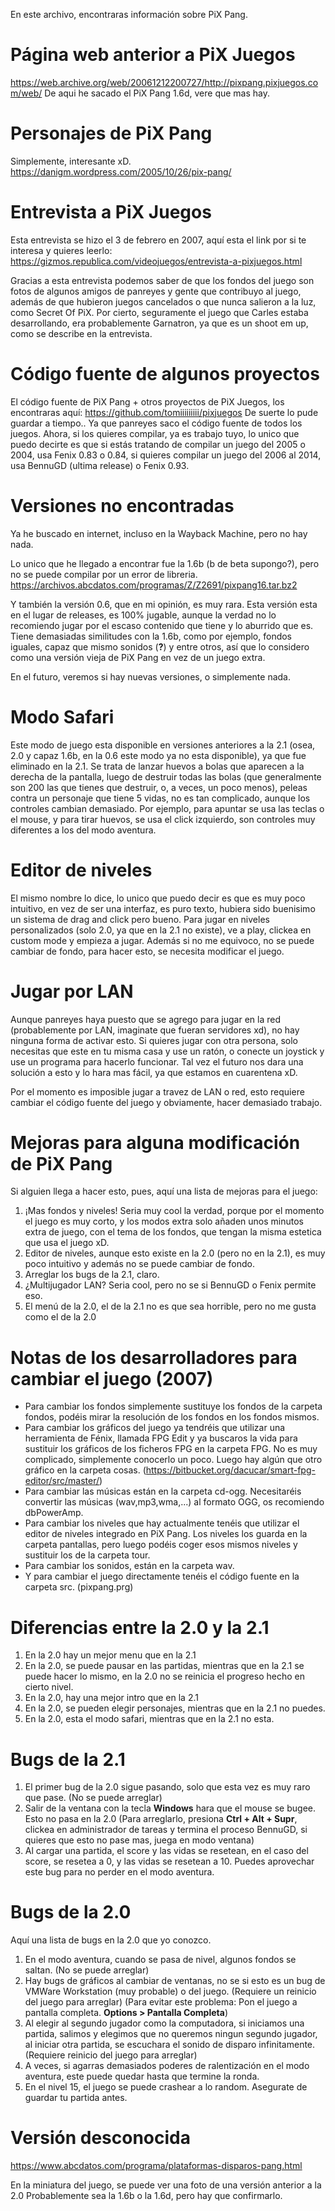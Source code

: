 En este archivo, encontraras información sobre PiX Pang.

# Página web anterior a PiX Juegos
https://web.archive.org/web/20061212200727/http://pixpang.pixjuegos.com/web/
De aqui he sacado el PiX Pang 1.6d, vere que mas hay.

# Personajes de PiX Pang
Simplemente, interesante xD. https://danigm.wordpress.com/2005/10/26/pix-pang/


# Entrevista a PiX Juegos

Esta entrevista se hizo el 3 de febrero en 2007, aquí esta el link por si te interesa y quieres leerlo: https://gizmos.republica.com/videojuegos/entrevista-a-pixjuegos.html

Gracias a esta entrevista podemos saber de que los fondos del juego son fotos de algunos amigos de panreyes y gente que contribuyo al juego, además de que hubieron juegos cancelados o que nunca salieron a la luz, como Secret Of PiX. Por cierto, seguramente el juego que Carles estaba desarrollando, era probablemente Garnatron, ya que es un shoot em up, como se describe en la entrevista.

# Código fuente de algunos proyectos
El código fuente de PiX Pang + otros proyectos de PiX Juegos, los encontraras aquí: https://github.com/tomiiiiiiiii/pixjuegos
De suerte lo pude guardar a tiempo.. Ya que panreyes saco el código fuente de todos los juegos.
Ahora, si los quieres compilar, ya es trabajo tuyo, lo unico que puedo decirte es que si estás tratando de compilar un juego del 2005 o 2004, usa Fenix 0.83 o 0.84, si quieres compilar un juego del 2006 al 2014, usa BennuGD (ultima release) o Fenix 0.93.

# Versiones no encontradas
Ya he buscado en internet, incluso en la Wayback Machine, pero no hay nada. 

Lo unico que he llegado a encontrar fue la 1.6b (b de beta supongo?), pero no se puede compilar por un error de libreria.
https://archivos.abcdatos.com/programas/Z/Z2691/pixpang16.tar.bz2

Y también la versión 0.6, que en mi opinión, es muy rara.
Esta versión esta en el lugar de releases, es 100% jugable, aunque la verdad no lo recomiendo jugar por el escaso contenido que tiene y lo aburrido que es.
Tiene demasiadas similitudes con la 1.6b, como por ejemplo, fondos iguales, capaz que mismo sonidos (**?**) y entre otros, así que lo considero como una versión vieja de PiX Pang en vez de un juego extra.

En el futuro, veremos si hay nuevas versiones, o simplemente nada.

# Modo Safari
Este modo de juego esta disponible en versiones anteriores a la 2.1 (osea, 2.0 y capaz 1.6b, en la 0.6 este modo ya no esta disponible), ya que fue eliminado en la 2.1. Se trata de lanzar huevos a bolas que aparecen a la derecha de la pantalla, luego de destruir todas las bolas (que generalmente son 200 las que tienes que destruir, o, a veces, un poco menos), peleas contra un personaje que tiene 5 vidas, no es tan complicado, aunque los controles cambian demasiado. Por ejemplo, para apuntar se usa las teclas o el mouse, y para tirar huevos, se usa el click izquierdo, son controles muy diferentes a los del modo aventura.

# Editor de niveles
El mismo nombre lo dice, lo unico que puedo decir es que es muy poco intuitivo, en vez de ser una interfaz, es puro texto, hubiera sido buenisimo un sistema de drag and click pero bueno. Para jugar en niveles personalizados (solo 2.0, ya que en la 2.1 no existe), ve a play, clickea en custom mode y empieza a jugar. Además si no me equivoco, no se puede cambiar de fondo, para hacer esto, se necesita modificar el juego.

# Jugar por LAN
Aunque panreyes haya puesto que se agrego para jugar en la red (probablemente por LAN, imaginate que fueran servidores xd), no hay ninguna forma de activar esto. 
Si quieres jugar con otra persona, solo necesitas que este en tu misma casa y use un ratón, o conecte un joystick y use un programa para hacerlo funcionar. Tal vez el futuro nos dara una solución a esto y lo hara mas fácil, ya que estamos en cuarentena xD.

Por el momento es imposible jugar a travez de LAN o red, esto requiere cambiar el código fuente del juego y obviamente, hacer demasiado trabajo.

# Mejoras para alguna modificación de PiX Pang
Si alguien llega a hacer esto, pues, aquí una lista de mejoras para el juego:
1. ¡Mas fondos y niveles! Seria muy cool la verdad, porque por el momento el juego es muy corto, y los modos extra solo añaden unos minutos extra de juego, con el tema de los fondos, que tengan la misma estetica que usa el juego xD.
2. Editor de niveles, aunque esto existe en la 2.0 (pero no en la 2.1), es muy poco intuitivo y además no se puede cambiar de fondo.
3. Arreglar los bugs de la 2.1, claro.
4. ¿Multijugador LAN? Seria cool, pero no se si BennuGD o Fenix permite eso.
5. El menú de la 2.0, el de la 2.1 no es que sea horrible, pero no me gusta como el de la 2.0

# Notas de los desarrolladores para cambiar el juego (2007)
- Para cambiar los fondos simplemente sustituye los fondos de la carpeta fondos, podéis mirar la resolución de los fondos en los fondos mismos.
- Para cambiar los gráficos del juego ya tendréis que utilizar una herramienta de Fénix, llamada FPG Edit y ya buscaros la vida para sustituir los gráficos de los ficheros FPG en la carpeta FPG. No es muy complicado, simplemente conocerlo un poco. Luego hay algún que otro gráfico en la carpeta cosas. (https://bitbucket.org/dacucar/smart-fpg-editor/src/master/)
- Para cambiar las músicas están en la carpeta cd-ogg. Necesitaréis convertir las músicas (wav,mp3,wma,...) al formato OGG, os recomiendo dbPowerAmp.
- Para cambiar los niveles que hay actualmente tenéis que utilizar el editor de niveles integrado en PiX Pang. Los niveles los guarda en la carpeta pantallas, pero luego podéis coger esos mismos niveles y sustituir los de la carpeta tour.
- Para cambiar los sonidos, están en la carpeta wav.
- Y para cambiar el juego directamente tenéis el código fuente en la carpeta src. (pixpang.prg)

# Diferencias entre la 2.0 y la 2.1
1. En la 2.0 hay un mejor menu que en la 2.1
2. En la 2.0, se puede pausar en las partidas, mientras que en la 2.1 se puede hacer lo mismo, en la 2.0 no se reinicia el progreso hecho en cierto nivel.
3. En la 2.0, hay una mejor intro que en la 2.1
4. En la 2.0, se pueden elegir personajes, mientras que en la 2.1 no puedes.
5. En la 2.0, esta el modo safari, mientras que en la 2.1 no esta.

# Bugs de la 2.1
1. El primer bug de la 2.0 sigue pasando, solo que esta vez es muy raro que pase. (No se puede arreglar)
2. Salir de la ventana con la tecla **Windows** hara que el mouse se bugee. Esto no pasa en la 2.0 (Para arreglarlo, presiona **Ctrl + Alt + Supr**, clickea en administrador de tareas y termina el proceso BennuGD, si quieres que esto no pase mas, juega en modo ventana)
3. Al cargar una partida, el score y las vidas se resetean, en el caso del score, se resetea a 0, y las vidas se resetean a 10. Puedes aprovechar este bug para no perder en el modo aventura.

# Bugs de la 2.0
Aquí una lista de bugs en la 2.0 que yo conozco.

1. En el modo aventura, cuando se pasa de nivel, algunos fondos se saltan. (No se puede arreglar)
2. Hay bugs de gráficos al cambiar de ventanas, no se si esto es un bug de VMWare Workstation (muy probable) o del juego. (Requiere un reinicio del juego para arreglar) (Para evitar este problema: Pon el juego a pantalla completa. **Options > Pantalla Completa**)
3. Al elegir al segundo jugador como la computadora, si iniciamos una partida, salimos y elegimos que no queremos ningun segundo jugador, al iniciar otra partida, se escuchara el sonido de disparo infinitamente. (Requiere reinicio del juego para arreglar)
4. A veces, si agarras demasiados poderes de ralentización en el modo aventura, este puede quedar hasta que termine la ronda.
5. En el nivel 15, el juego se puede crashear a lo random. Asegurate de guardar tu partida antes. 

# Versión desconocida
https://www.abcdatos.com/programa/plataformas-disparos-pang.html

En la miniatura del juego, se puede ver una foto de una versión anterior a la 2.0
Probablemente sea la 1.6b o la 1.6d, pero hay que confirmarlo.
